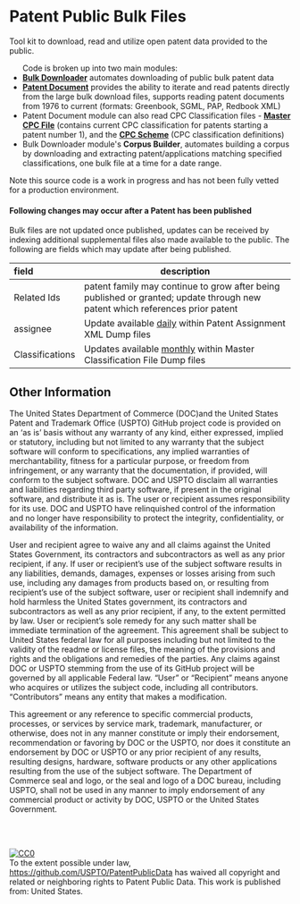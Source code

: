 
# Patent Public Bulk Files

Tool kit to download, read and utilize open patent data provided to the public.

<ul> Code is broken up into two main modules:
<li><b><a href="https://github.com/USPTO/PatentPublicData/tree/master/BulkDownloader">Bulk Downloader</a></b> automates downloading of public bulk patent data</li>
<li><b><a href="https://github.com/USPTO/PatentPublicData/tree/master/PatentDocument">Patent Document</a></b> provides the ability to iterate and read patents directly from the large bulk download files, supports reading patent documents from 1976 to current (formats: Greenbook, SGML, PAP, Redbook XML)</li>
<li>Patent Document module can also read CPC Classification files - <b><a href="https://bulkdata.uspto.gov/data2/patent/classification/cpc/">Master CPC File</a></b> (contains current CPC classification for patents starting a patent number 1), and the <b><a href="http://www.cooperativepatentclassification.org/cpcSchemeAndDefinitions/Bulk.html">CPC Scheme</a></b> (CPC classification definitions)
<li>Bulk Downloader module's <b>Corpus Builder</b>, automates building a corpus by downloading and extracting patent/applications matching specified classifications, one bulk file at a time for a date range.
</ul>

Note this source code is a work in progress and has not been fully vetted for a production environment. 

#### Following changes may occur after a Patent has been published
Bulk files are not updated once published, updates can be received by indexing additional supplemental files also made available to the public. The following are fields which may update after being published.

| field | description |
| :-------- | ------------|
| Related Ids | patent family may continue to grow after being published or granted; update through new patent which references prior patent |
| assignee | Update available <u>daily</u> within Patent Assignment XML Dump files |
| Classifications | Updates available <u>monthly</u> within Master Classification File Dump files |


## Other Information
The United States Department of Commerce (DOC)and the United States Patent and Trademark Office (USPTO) GitHub project code is provided on an ‘as is’ basis without any warranty of any kind, either expressed, implied or statutory, including but not limited to any warranty that the subject software will conform to specifications, any implied warranties of merchantability, fitness for a particular purpose, or freedom from infringement, or any warranty that the documentation, if provided, will conform to the subject software.  DOC and USPTO disclaim all warranties and liabilities regarding third party software, if present in the original software, and distribute it as is.  The user or recipient assumes responsibility for its use. DOC and USPTO have relinquished control of the information and no longer have responsibility to protect the integrity, confidentiality, or availability of the information. 

User and recipient agree to waive any and all claims against the United States Government, its contractors and subcontractors as well as any prior recipient, if any.  If user or recipient’s use of the subject software results in any liabilities, demands, damages, expenses or losses arising from such use, including any damages from products based on, or resulting from recipient’s use of the subject software, user or recipient shall indemnify and hold harmless the United States government, its contractors and subcontractors as well as any prior recipient, if any, to the extent permitted by law.  User or recipient’s sole remedy for any such matter shall be immediate termination of the agreement.  This agreement shall be subject to United States federal law for all purposes including but not limited to the validity of the readme or license files, the meaning of the provisions and rights and the obligations and remedies of the parties. Any claims against DOC or USPTO stemming from the use of its GitHub project will be governed by all applicable Federal law. “User” or “Recipient” means anyone who acquires or utilizes the subject code, including all contributors. “Contributors” means any entity that makes a modification. 

This agreement or any reference to specific commercial products, processes, or services by service mark, trademark, manufacturer, or otherwise, does not in any manner constitute or imply their endorsement, recommendation or favoring by DOC or the USPTO, nor does it constitute an endorsement by DOC or USPTO or any prior recipient of any results, resulting designs, hardware, software products or any other applications resulting from the use of the subject software.  The Department of Commerce seal and logo, or the seal and logo of a DOC bureau, including USPTO, shall not be used in any manner to imply endorsement of any commercial product or activity by DOC, USPTO  or the United States Government.

<br />
<br />
<p xmlns:dct="http://purl.org/dc/terms/" xmlns:vcard="http://www.w3.org/2001/vcard-rdf/3.0#">
  <a rel="license"
     href="http://creativecommons.org/publicdomain/zero/1.0/">
    <img src="http://i.creativecommons.org/p/zero/1.0/88x31.png" style="border-style: none;" alt="CC0" />
  </a>
  <br />
  To the extent possible under law,
  <a rel="dct:publisher"
     href="https://github.com/USPTO/PatentPublicData">https://github.com/USPTO/PatentPublicData</a>
  has waived all copyright and related or neighboring rights to
  <span property="dct:title">Patent Public Data</span>.
This work is published from:
<span property="vcard:Country" datatype="dct:ISO3166"
      content="US" about="https://github.com/USPTO/PatentPublicData">
  United States</span>.
</p>

